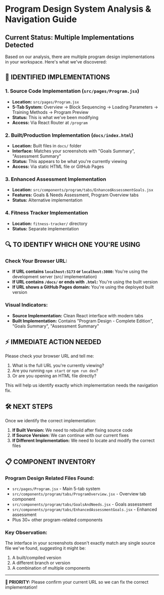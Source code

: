 # Program Design System Analysis & Navigation Guide

## Current Status: Multiple Implementations Detected

Based on our analysis, there are multiple program design implementations in your workspace. Here's what we've discovered:

## 🎯 IDENTIFIED IMPLEMENTATIONS

### 1. **Source Code Implementation** (`src/pages/Program.jsx`)
- **Location:** `src/pages/Program.jsx`
- **5-Tab System:** Overview → Block Sequencing → Loading Parameters → Training Methods → Program Preview
- **Status:** This is what we've been modifying
- **Access:** Via React Router at `/program`

### 2. **Built/Production Implementation** (`docs/index.html`)
- **Location:** Built files in `docs/` folder
- **Interface:** Matches your screenshots with "Goals Summary", "Assessment Summary"
- **Status:** This appears to be what you're currently viewing
- **Access:** Via static HTML file or GitHub Pages

### 3. **Enhanced Assessment Implementation** 
- **Location:** `src/components/program/tabs/EnhancedAssessmentGoals.jsx`
- **Features:** Goals & Needs Assessment, Program Overview tabs
- **Status:** Alternative implementation

### 4. **Fitness Tracker Implementation**
- **Location:** `fitness-tracker/` directory
- **Status:** Separate implementation

## 🔍 TO IDENTIFY WHICH ONE YOU'RE USING

### Check Your Browser URL:
- **If URL contains `localhost:5173` or `localhost:3000`:** You're using the development server (src/ implementation)
- **If URL contains `/docs/` or ends with `.html`:** You're using the built version
- **If URL shows a GitHub Pages domain:** You're using the deployed built version

### Visual Indicators:
- **Source Implementation:** Clean React interface with modern tabs
- **Built Implementation:** Contains "Program Design - Complete Edition", "Goals Summary", "Assessment Summary"

## ⚡ IMMEDIATE ACTION NEEDED

Please check your browser URL and tell me:
1. What is the full URL you're currently viewing?
2. Are you running `npm start` or `npm run dev`?
3. Or are you opening an HTML file directly?

This will help us identify exactly which implementation needs the navigation fix.

## 🛠️ NEXT STEPS

Once we identify the correct implementation:
1. **If Built Version:** We need to rebuild after fixing source code
2. **If Source Version:** We can continue with our current fixes
3. **If Different Implementation:** We need to locate and modify the correct files

## 📋 COMPONENT INVENTORY

### Program Design Related Files Found:
- `src/pages/Program.jsx` - Main 5-tab system
- `src/components/program/tabs/ProgramOverview.jsx` - Overview tab component
- `src/components/program/tabs/GoalsAndNeeds.jsx` - Goals assessment
- `src/components/program/tabs/EnhancedAssessmentGoals.jsx` - Enhanced assessment
- Plus 30+ other program-related components

### Key Observation:
The interface in your screenshots doesn't exactly match any single source file we've found, suggesting it might be:
1. A built/compiled version
2. A different branch or version
3. A combination of multiple components

---

**🚨 PRIORITY:** Please confirm your current URL so we can fix the correct implementation!
